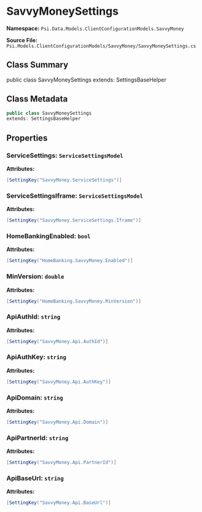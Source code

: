 # SavvyMoneySettings

**Namespace:** `Psi.Data.Models.ClientConfigurationModels.SavvyMoney`

**Source File:** `Psi.Models.ClientConfigurationModels/SavvyMoney/SavvyMoneySettings.cs`

## Class Summary

public class SavvyMoneySettings
extends: SettingsBaseHelper

## Class Metadata

```typescript
public class SavvyMoneySettings
extends: SettingsBaseHelper
```

## Properties

### ServiceSettings: `ServiceSettingsModel`

**Attributes:**
```csharp
[SettingKey("SavvyMoney.ServiceSettings")]
```

### ServiceSettingsIframe: `ServiceSettingsModel`

**Attributes:**
```csharp
[SettingKey("SavvyMoney.ServiceSettings.Iframe")]
```

### HomeBankingEnabled: `bool`

**Attributes:**
```csharp
[SettingKey("HomeBanking.SavvyMoney.Enabled")]
```

### MinVersion: `double`

**Attributes:**
```csharp
[SettingKey("HomeBanking.SavvyMoney.MinVersion")]
```

### ApiAuthId: `string`

**Attributes:**
```csharp
[SettingKey("SavvyMoney.Api.AuthId")]
```

### ApiAuthKey: `string`

**Attributes:**
```csharp
[SettingKey("SavvyMoney.Api.AuthKey")]
```

### ApiDomain: `string`

**Attributes:**
```csharp
[SettingKey("SavvyMoney.Api.Domain")]
```

### ApiPartnerId: `string`

**Attributes:**
```csharp
[SettingKey("SavvyMoney.Api.PartnerId")]
```

### ApiBaseUrl: `string`

**Attributes:**
```csharp
[SettingKey("SavvyMoney.Api.BaseUrl")]
```
